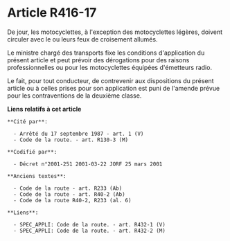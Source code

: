 # Article R416-17

De jour, les motocyclettes, à l'exception des motocyclettes légères, doivent circuler avec le ou leurs feux de croisement
allumés.

Le ministre chargé des transports fixe les conditions d'application du présent article et peut prévoir des dérogations pour
des raisons professionnelles ou pour les motocyclettes équipées d'émetteurs radio.

Le fait, pour tout conducteur, de contrevenir aux dispositions du présent article ou à celles prises pour son application est
puni de l'amende prévue pour les contraventions de la deuxième classe.

**Liens relatifs à cet article**

	**Cité par**:

	  - Arrêté du 17 septembre 1987 - art. 1 (V)
	  - Code de la route. - art. R130-3 (M)

	**Codifié par**:

	  - Décret n°2001-251 2001-03-22 JORF 25 mars 2001

	**Anciens textes**:

	  - Code de la route - art. R233 (Ab)
	  - Code de la route - art. R40-2 (Ab)
	  - Code de la route R40-2, R233 (al. 6)

	**Liens**:

	  - SPEC_APPLI: Code de la route. - art. R432-1 (V)
	  - SPEC_APPLI: Code de la route. - art. R432-2 (M)
